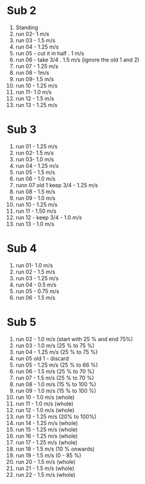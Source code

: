 # Sub 2
1. Standing
2. run 02- 1 m/s
3. run 03 - 1.5 m/s
4. run 04 - 1.25 m/s
5. run 05 -  cut it in half . 1 m/s
6. run 06 - take 3/4 . 1.5 m/s (ignore the old 1 and 2)
7. run 07 - 1.25 m/s
8. run 08 - 1m/s
9. run 09- 1.5 m/s
10. run 10 - 1.25 m/s
11. run 11- 1.0 m/s
12. run 12 - 1.5 m/s
13. run 13 - 1.25 m/s


# Sub 3
1. run 01 - 1.25 m/s
2. run 02- 1.5 m/s
3. run 03- 1.0 m/s
4. run 04 - 1.25 m/s
5. run 05 - 1.5 m/s
6. run 06 - 1.0 m/s
7. runn 07 old 1 keep 3/4 - 1.25 m/s
8. run 08 - 1.5 m/s
9. run 09 - 1.0 m/s
10. run 10 - 1.25 m/s
11. run 11 - 1.50 m/s
12. run 12 - keep 3/4 - 1.0 m/s
13. run 13 - 1.0 m/s 

# Sub 4

1. run 01- 1.0 m/s
2. run 02 - 1.5 m/s
3. run 03 - 1.25 m/s
4. run 04 - 0.5 m/s
5. run 05 - 0.75 m/s
6. run 06 - 1.5 m/s

# Sub 5

1. run 02 - 1.0 m/s (start with 25 % and end 75%)
2. run 03 - 1.0 m/s (25 % to 75 %)
3. run 04 - 1.25 m/s (25 % to 75 %)
4. run 05 old 1 - discard
5. run 05 - 1.25 m/s (25 % to 66 %)
6. run 06 - 1.5 m/s (25 % to 70 %)
7. run 07 - 1.5 m/s (25 % to 70 %)
8. run 08 - 1.0 m/s (15 % to 100 %)
9. run 09 - 1.0 m/s (15 % to 100 %)
10. run 10 - 1.0 m/s (whole)
11. run 11 - 1.0 m/s (whole)
12. run 12 - 1.0 m/s (whole)
13. run 13 - 1.25 m/s (20% to 100%)
14. run 14 - 1.25 m/s (whole)
15. run 15 - 1.25 m/s (whole)
16. run 16 - 1.25 m/s (whole)
17. run 17 - 1.25 m/s (whole)
18. run 18 - 1.5 m/s (10 % onwards)
19. run 19 - 1.5 m/s (0 - 85 %)
20. run 20 - 1.5 m/s (whole)
21. run 21 - 1.5 m/s (whole)
22. run 22 - 1.5 m/s (whole)


